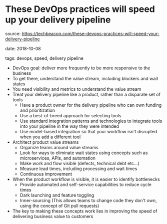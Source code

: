 # These DevOps practices will speed up your delivery pipeline

source: https://techbeacon.com/these-devops-practices-will-speed-your-delivery-pipeline

date: 2018-10-08

tags: devops, speed, delivery pipeline

- DevOps goal: deliver more frequently to be more responsive to the business
- To get there, understand the value stream, including blockers and wait states
- You need visibility and metrics to understand the value stream
- Treat your delivery pipeline like a product, rather than a disparate set of tools
  - Have a product owner for the delivery pipeline who can own funding and prioritization
  - Use a best-of-breed approach for selecting tools
  - Use standard integration patterns and technologies to integrate tools into your pipeline in the way they were intended
  - Use model-based integration so that your workflow isn't disrupted when you add a different tool
- Architect product value streams
  - Organize teams around value streams
  - Look for ways to eliminate wait states using concepts such as microservices, APIs, and automation
  - Make work and flow visible (defects, technical debt etc...)
  - Measure lead times, including processing and wait times
  - Continuous improvement
- When the product workflow is visible, it is easier to identify bottlenecks
  - Provide automated and self-service capabilities to reduce cycle times
  - Dark launching and feature toggling
  - Inner-sourcing (This allows teams to change code they don't own, using the concept of Git pull requests)
- The key to making these concepts work lies in improving the speed of delivering business value to customers
